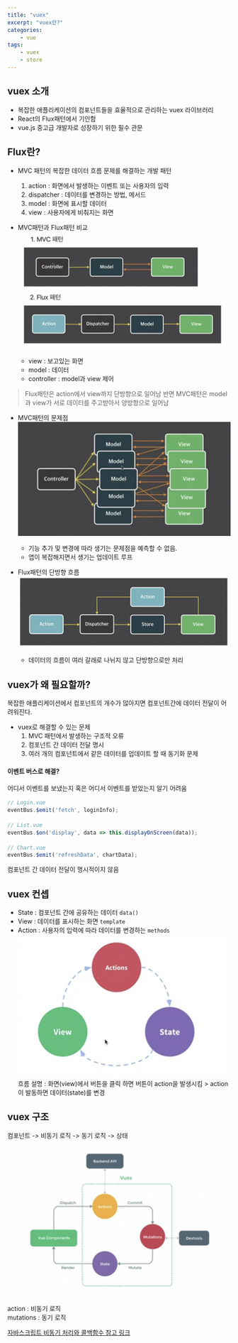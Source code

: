 ```yaml
--- 
title: "vuex" 
excerpt: "vuex란?"
categories: 
    - vue
tags: 
    - vuex 
    - store
--- 
```

## vuex 소개

- 복잡한 애플리케이션의 컴포넌트들을 효율적으로 관리하는 vuex 라이브러리
- React의 Flux패턴에서 기인함
- vue.js 중고급 개발자로 성장하기 위한 필수 관문

## Flux란?

- MVC 패턴의 복잡한 데이터 흐름 문제를 해결하는 개발 패턴
    1. action : 화면에서 발생하는 이벤트 또는 사용자의 입력
    2. dispatcher : 데이터를 변경하는 방법, 메서드
    3. model : 화면에 표시할 데이터
    4. view : 사용자에게 비춰지는 화면

- MVC패턴과 Flux패턴 비교  
![mvc_vs_flux](/assets/images/mvc_vs_flux.png)  
    - view : 보고있는 화면  
    - model : 데이터  
    - controller : model과 view 제어  
> Flux패턴은 action에서 view까지 단방향으로 일어남 반면 MVC패턴은 model과 view가 서로 데이터를 주고받아서 양방향으로 일어남

- MVC패턴의 문제점  
![mvc_problem](/assets/images/mvc_problem.png)
    - 기능 추가 및 변경에 따라 생기는 문제점을 예측할 수 없음.
    - 앱이 복잡해지면서 생기는 업데이트 루프

- Flux패턴의 단방향 흐름  
![flux_flow](/assets/images/flux_flow.png)
    - 데이터의 흐름이 여러 갈래로 나뉘지 않고 단방향으로만 처리

## vuex가 왜 필요할까?

복잡한 애플리케이션에서 컴포넌트의 개수가 많아지면 컴포넌트간에 데이터 전달이 어려워진다.  

- vuex로 해결할 수 있는 문제
    1. MVC 패턴에서 발생하는 구조적 오류
    2. 컴포넌트 간 데이터 전달 명시
    3. 여러 개의 컴포넌트에서 같은 데이터를 업데이트 할 때 동기화 문제

#### 이벤트 버스로 해결?
어디서 이벤트를 보냈는지 혹은 어디서 이벤트를 받았는지 알기 어려움
```javascript
// Login.vue
eventBus.$emit('fetch', loginInfo);

// List.vue
eventBus.$on('display', data => this.displayOnScreen(data));

// Chart.vue
eventBus.$emit('refreshData', chartData);
```
컴포넌트 간 데이터 전달이 명시적이지 않음  

## vuex 컨셉
- State : 컴포넌트 간에 공유하는 데이터 `data()`
- View : 데이터를 표시하는 화면 `template`
- Action : 사용자의 입력에 따라 데이터를 변경하는 `methods`
![vuex_flow](/assets/images/vuex_flow.png)  
흐름 설명 : 화면(view)에서 버튼을 클릭 하면 버튼이 action을 발생시킴 > action이 발동하면 데이터(state)를 변경

## vuex 구조
컴포넌트 -> 비동기 로직 -> 동기 로직 -> 상태
![vuex_construction](/assets/images/vuex_construction.png)  
action : 비동기 로직  
mutations : 동기 로직  

[자바스크립트 비동기 처리와 콜백함수 참고 링크](https://joshua1988.github.io/web-development/javascript/javascript-asynchronous-operation/)
